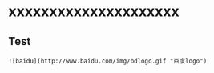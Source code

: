 
xxxxxxxxxxxxxxxxxxxxx
=======================
Test
-----------------------
 	![baidu](http://www.baidu.com/img/bdlogo.gif "百度logo")
